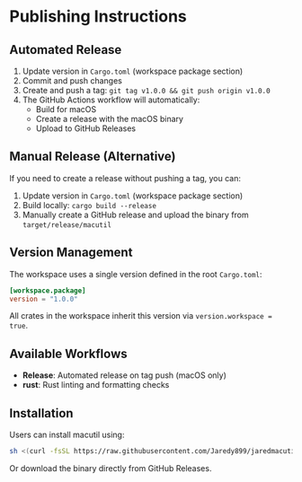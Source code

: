 # Publishing Instructions

## Automated Release

1. Update version in `Cargo.toml` (workspace package section)
2. Commit and push changes
3. Create and push a tag: `git tag v1.0.0 && git push origin v1.0.0`
4. The GitHub Actions workflow will automatically:
   - Build for macOS
   - Create a release with the macOS binary
   - Upload to GitHub Releases

## Manual Release (Alternative)

If you need to create a release without pushing a tag, you can:

1. Update version in `Cargo.toml` (workspace package section)
2. Build locally: `cargo build --release`
3. Manually create a GitHub release and upload the binary from `target/release/macutil`

## Version Management

The workspace uses a single version defined in the root `Cargo.toml`:

```toml
[workspace.package]
version = "1.0.0"
```

All crates in the workspace inherit this version via `version.workspace = true`.

## Available Workflows

- **Release**: Automated release on tag push (macOS only)
- **rust**: Rust linting and formatting checks

## Installation

Users can install macutil using:

```bash
sh <(curl -fsSL https://raw.githubusercontent.com/Jaredy899/jaredmacutil/main/start.sh)
```

Or download the binary directly from GitHub Releases.
